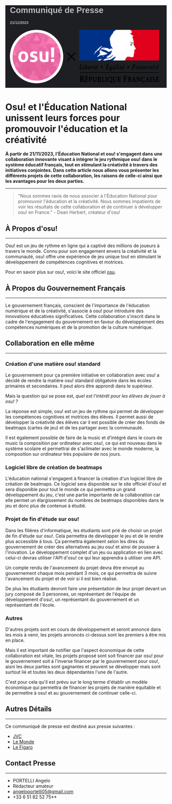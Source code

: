 <img src="image.png">

# Osu! et l'Éducation National unissent leurs forces pour promouvoir l'éducation et la créativité

**À partir de 21/11/2023, l'Éducation National et osu! s'engagent dans une collaboration innovante visant à intégrer le jeu rythmique osu! dans le système éducatif français, tout en stimulant la créativité à travers des initiatives conjointes.
Dans cette article nous allons vous présenter les différents projets de cette collaboration, les raisons de celle-ci ainsi que les avantages pour les deux parties.**

---
> "Nous sommes ravis de nous associer à l'Éducation National pour promouvoir l'éducation et la créativité. Nous sommes impatients de voir les résultats de cette collaboration et de continuer à développer osu! en France." - Dean Herbert, créateur d'osu!

## À Propos d'osu!

---
Osu! est un jeu de rythme en ligne qui a captivé des millions de joueurs à travers le monde. Connu pour son engagement envers la créativité et la communauté, osu! offre une expérience de jeu unique tout en stimulant le développement de compétences cognitives et motrices.

Pour en savoir plus sur osu!, voici le site officiel [osu](https://osu.ppy.sh/home).

## À Propos du Gouvernement Français

---
Le gouvernement français, conscient de l'importance de l'éducation numérique et de la créativité, s'associe à osu! pour introduire des innovations éducatives significatives. Cette collaboration s'inscrit dans le cadre de l'engagement du gouvernement en faveur du développement des compétences numériques et de la promotion de la culture numérique.

## Collaboration en elle même

---
### Création d'une matière osu! standard

Le gouvernement pour ça première initiative en collaboration avec osu! a décidé de rendre la matière osu! standard obligatoire dans les écoles primaires et secondaires. Il peut alors être approndi dans le supérieur.

Mais la question qui se pose est, _quel est l'intérêt pour les élèves de jouer à osu! ?_

La réponse est simple, osu! est un jeu de rythme qui permet de développer les compétences cognitives et motrices des élèves. Il permet aussi de développer la créativité des élèves car il est possible de créer des fonds de beatmaps (cartes de jeu) et de les partager avec la communauté.

Il est également possible de faire de la music et d'intégré dans le cours de music la composition par ordinateur avec osu!, ce qui est nouveau dans le système scolaire et permettrai de s'aclimater avec le monde moderne, la composition sur ordinateur très populaire de nos jours.

### Logiciel libre de création de beatmaps

L'éducation national s'engagent à financer la création d'un logiciel libre de création de beatmaps. Ce logiciel sera disponible sur le site officiel d'osu! et sera disponible pour tout le monde
ce qui permettra un grand développement du jeu, c'est une partie importante de la collaboration car elle permet un élargissement du nombres de beatmaps disponibles dans le jeu et donc plus de contenue à étudié.

### Projet de fin d'étude sur osu!

Dans les filières d'informatique, les étudiants sont prié de choisir un projet de fin d'étude sur osu!. Cela permettra de développer le jeu et de le rendre plus accessible à tous.
Ça permettra également selon les dires du gouvernement de créer des alternatives au jeu osu! et ainsi de pousser à l'inovation. Le développement complet d'un jeu ou application en lien avec celui-ci
devras utiliser l'API d'osu! ce qui leur apprendra à utiliser une API.

Un compte rendu de l'avancement du projet devra être envoyé au gouvernement chaque mois pendant 3 mois, ce qui permettra de suivre l'avancement du projet et de voir si il est bien réalisé.

De plus les étudiants devront faire une présentation de leur projet devant un jury composé de 3 personnes, un représentant de l'équipe de développement d'osu!, un représentant du gouvernement et un représentant de l'école.

### Autres

D'autres projets sont en cours de développement et seront annoncé dans les mois à venir, les projets annoncés ci-dessus sont les premiers à être mis en place.

Mais il est important de notifier que l'aspect économique de cette collaboration est vitale, les projets proposé sont soit financer par osu! pour le gouvernement soit à l'inverse
financer par le gouvernement pour osu!, aisni les deux parties sont gagnantes et peuvent se développer mais sont surtout lié et toutes les deux dépendantes l'une de l'autre.

C'est pour cela qu'il est prévu sur le long terme d'établir un modèle économique qui permettra de financer les projets de manière équitable et de permettre à osu! et au gouvernement de continuer celle-ci.

## Autres Détails

---
Ce communiqué de presse est destiné aux presse suivantes :
* [JVC](https://www.jeuxvideo.com/)
* [Le Monde](https://www.lemonde.fr/)
* [Le Figaro](https://www.lefigaro.fr/)

## Contact Presse

---
*  PORTELLI Angelo  
*  Rédacteur amateur  
* [angeloportelli05@gmail.com]()
*  +33 6 51 82 52 75**
